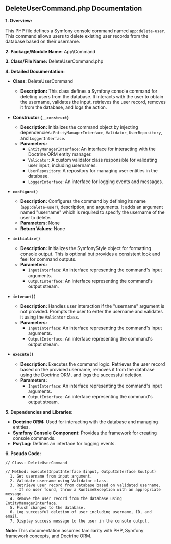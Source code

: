 ## DeleteUserCommand.php Documentation

**1. Overview:**

This PHP file defines a Symfony console command named `app:delete-user`. This command allows users to delete existing user records from the database based on their username. 

**2. Package/Module Name:** App\Command

**3. Class/File Name:** DeleteUserCommand.php

**4. Detailed Documentation:**


* **Class:** DeleteUserCommand
    * **Description:** This class defines a Symfony console command for deleting users from the database. It interacts with the user to obtain the username, validates the input, retrieves the user record, removes it from the database, and logs the action.

* **Constructor (`__construct`)**
    * **Description:** Initializes the command object by injecting dependencies: `EntityManagerInterface`, `Validator`, `UserRepository`, and `LoggerInterface`.
    * **Parameters:**
        * `EntityManagerInterface`: An interface for interacting with the Doctrine ORM entity manager.
        * `Validator`: A custom validator class responsible for validating user input, including usernames.
        * `UserRepository`: A repository for managing user entities in the database.
        * `LoggerInterface`: An interface for logging events and messages.

* **`configure()`**
    * **Description:** Configures the command by defining its name (`app:delete-user`), description, and arguments. It adds an argument named "username" which is required to specify the username of the user to delete. 
    * **Parameters:** None
    * **Return Values:** None

* **`initialize()`**
    * **Description:** Initializes the SymfonyStyle object for formatting console output. This is optional but provides a consistent look and feel for command outputs.
    * **Parameters:**
        * `InputInterface`: An interface representing the command's input arguments.
        * `OutputInterface`: An interface representing the command's output stream.

* **`interact()`**
    * **Description:** Handles user interaction if the "username" argument is not provided. Prompts the user to enter the username and validates it using the `Validator` class. 
    * **Parameters:**
        * `InputInterface`: An interface representing the command's input arguments.
        * `OutputInterface`: An interface representing the command's output stream.

* **`execute()`**
    * **Description:** Executes the command logic. Retrieves the user record based on the provided username, removes it from the database using the Doctrine ORM, and logs the successful deletion. 
    * **Parameters:**
        * `InputInterface`: An interface representing the command's input arguments.
        * `OutputInterface`: An interface representing the command's output stream.

**5. Dependencies and Libraries:**


* **Doctrine ORM:** Used for interacting with the database and managing entities.
* **Symfony Console Component:** Provides the framework for creating console commands.
* **Psr/Log:** Defines an interface for logging events.



**6. Pseudo Code:**

```
// Class: DeleteUserCommand

// Method: execute(InputInterface $input, OutputInterface $output)
  1. Get username from input argument.
  2. Validate username using Validator class.
  3. Retrieve user record from database based on validated username.
    - If no user found, throw a RuntimeException with an appropriate message.
  4. Remove the user record from the database using EntityManagerInterface.
  5. Flush changes to the database.
  6. Log successful deletion of user including username, ID, and email.
  7. Display success message to the user in the console output.

```



**Note:** This documentation assumes familiarity with PHP, Symfony framework concepts, and Doctrine ORM.